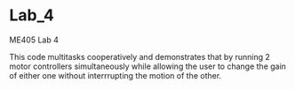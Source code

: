 # Lab_4
ME405 Lab 4

This code multitasks cooperatively and demonstrates that by running 2 motor controllers simultaneously while allowing the user to change the gain of either one without interrrupting the motion of the other.
